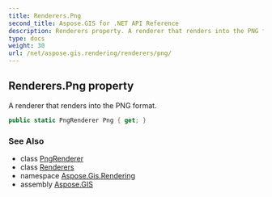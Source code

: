 ```yaml
---
title: Renderers.Png
second_title: Aspose.GIS for .NET API Reference
description: Renderers property. A renderer that renders into the PNG format
type: docs
weight: 30
url: /net/aspose.gis.rendering/renderers/png/
---
```

## Renderers.Png property

A renderer that renders into the PNG format.

```csharp
public static PngRenderer Png { get; }
```

### See Also

* class [PngRenderer](../../../aspose.gis.rendering.formats.png/pngrenderer/)
* class [Renderers](../)
* namespace [Aspose.Gis.Rendering](../../renderers/)
* assembly [Aspose.GIS](../../../)


